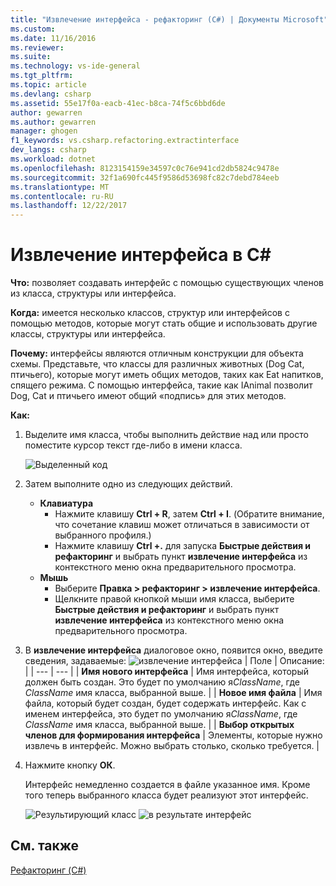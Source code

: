 ```yaml
---
title: "Извлечение интерфейса - рефакторинг (C#) | Документы Microsoft"
ms.custom: 
ms.date: 11/16/2016
ms.reviewer: 
ms.suite: 
ms.technology: vs-ide-general
ms.tgt_pltfrm: 
ms.topic: article
ms.devlang: csharp
ms.assetid: 55e17f0a-eacb-41ec-b8ca-74f5c6bbd6de
author: gewarren
ms.author: gewarren
manager: ghogen
f1_keywords: vs.csharp.refactoring.extractinterface
dev_langs: csharp
ms.workload: dotnet
ms.openlocfilehash: 8123154159e34597c0c76e941cd2db5824c9478e
ms.sourcegitcommit: 32f1a690fc445f9586d53698fc82c7debd784eeb
ms.translationtype: MT
ms.contentlocale: ru-RU
ms.lasthandoff: 12/22/2017
---
```

# <a name="extract-an-interface-in-c"></a>Извлечение интерфейса в C# #
**Что:** позволяет создавать интерфейс с помощью существующих членов из класса, структуры или интерфейса.

**Когда:** имеется несколько классов, структур или интерфейсов с помощью методов, которые могут стать общие и использовать другие классы, структуры или интерфейса.

**Почему:** интерфейсы являются отличным конструкции для объекта схемы.  Представьте, что классы для различных животных (Dog Cat, птичьего), которые могут иметь общих методов, таких как Eat напитков, спящего режима.  С помощью интерфейса, такие как IAnimal позволит Dog, Cat и птичьего имеют общий «подпись» для этих методов.  

**Как:**

1. Выделите имя класса, чтобы выполнить действие над или просто поместите курсор текст где-либо в имени класса.

   ![Выделенный код](media/extractinterface_highlight.png)

1. Затем выполните одно из следующих действий.
   * **Клавиатура**
     * Нажмите клавишу **Ctrl + R**, затем **Ctrl + I**.  (Обратите внимание, что сочетание клавиш может отличаться в зависимости от выбранного профиля.)
     * Нажмите клавишу **Ctrl +.** для запуска **Быстрые действия и рефакторинг** и выбрать пункт **извлечение интерфейса** из контекстного меню окна предварительного просмотра.
   * **Мышь**
     * Выберите **Правка > рефакторинг > извлечение интерфейса**.
     * Щелкните правой кнопкой мыши имя класса, выберите **Быстрые действия и рефакторинг** и выбрать пункт **извлечение интерфейса** из контекстного меню окна предварительного просмотра.

1. В **извлечение интерфейса** диалоговое окно, появится окно, введите сведения, задаваемые: ![извлечение интерфейса](media/extractinterface_dialog.png)
   | Поле | Описание: |
   | --- | --- |
   | **Имя нового интерфейса** | Имя интерфейса, который должен быть создан. Это будет по умолчанию я*ClassName*, где *ClassName* имя класса, выбранной выше. |
   | **Новое имя файла** | Имя файла, который будет создан, будет содержать интерфейс. Как с именем интерфейса, это будет по умолчанию я*ClassName*, где *ClassName* имя класса, выбранной выше. |
   | **Выбор открытых членов для формирования интерфейса** | Элементы, которые нужно извлечь в интерфейс.  Можно выбрать столько, сколько требуется. |

1. Нажмите кнопку **ОК**.

   Интерфейс немедленно создается в файле указанное имя.  Кроме того теперь выбранного класса будет реализуют этот интерфейс.

   ![Результирующий класс](media/extractinterface_class.png)
   ![в результате интерфейс](media/extractinterface_interface.png)

## <a name="see-also"></a>См. также  
[Рефакторинг (C#)](../refactoring-csharp.md)